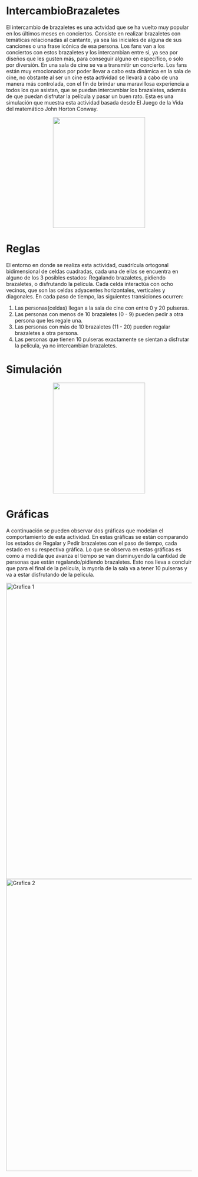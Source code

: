 # IntercambioBrazaletes

El intercambio de brazaletes es una actvidad que se ha vuelto muy popular en los últimos meses en conciertos. Consiste en realizar brazaletes con temáticas relacionadas al cantante, ya sea las iniciales de alguna de sus canciones o una frase icónica de esa persona. Los fans van a los conciertos con estos brazaletes y los intercambian entre si, ya sea por diseños que les gusten más, para conseguir alguno en específico, o solo por diversión.
En una sala de cine se va a transmitir un concierto. Los fans están muy emocionados por poder llevar a cabo esta dinámica en la sala de cine, no obstante al ser un cine esta actividad se llevará a cabo de una manera más controlada, con el fin de brindar una maravillosa experiencia a todos los que asistan, que se puedan intercambiar los brazaletes, además de que puedan disfrutar la película y pasar un buen rato. 
Esta es una simulación que muestra esta actividad basada desde El Juego de la Vida del matemático John Horton Conway. 

<center>
<img src="https://i.etsystatic.com/22925573/r/il/1a0dd2/4899550808/il_fullxfull.4899550808_387n.jpg" width=250 height=300 />
</center>

# Reglas

El entorno en donde se realiza esta actividad, cuadrícula ortogonal bidimensional de celdas cuadradas, cada una de ellas se encuentra en alguno de los 3 posibles estados: Regalando brazaletes, pidiendo brazaletes, o disfrutando la película.
Cada celda interactúa con ocho vecinos, que son las celdas adyacentes horizontales, verticales y diagonales. En cada paso de tiempo, las siguientes transiciones ocurren:

1. Las personas(celdas) llegan a la sala de cine con entre 0 y 20 pulseras. 
2. Las personas con menos de 10 brazaletes (0 - 9) pueden pedir a otra persona que les regale una. 
3. Las personas con más de 10 brazaletes (11 - 20) pueden regalar brazaletes a otra persona.
4. Las personas que tienen 10 pulseras exactamente se sientan a disfrutar la película, ya no intercambian brazaletes.


# Simulación
<center>
<img src="https://github.com/CaroGzzLeal/IntercambioBrazaletes/assets/89434246/b41ebd2b-e2ba-41e9-b9ea-a687fc5e70eb" width=250 height=300 />
</center>

# Gráficas
A continuación se pueden observar dos gráficas que modelan el comportamiento de esta actividad. En estas gráficas se están comparando los estados de Regalar y Pedir brazaletes con el paso de tiempo, cada estado en su respectiva gráfica. Lo que se observa en estas gráficas es como a medida que avanza el tiempo se van disminuyendo la cantidad de personas que están regalando/pidiendo brazaletes. Esto nos lleva a concluir que para el final de la película, la myoría de la sala va a tener 10 pulseras y va a estar disfrutando de la película.

<img width="802" alt="Grafica 1" src="https://github.com/CaroGzzLeal/IntercambioBrazaletes/assets/89434246/1fe716cd-7af2-4b89-9c41-931a823debbb">

<img width="791" alt="Grafica 2" src="https://github.com/CaroGzzLeal/IntercambioBrazaletes/assets/89434246/ed9f7ff8-53c0-44b9-bb5c-35d54e210077">
